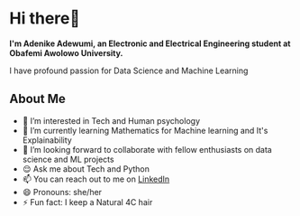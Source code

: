 <h1>Hi there👋</h1>
<p><b>I'm Adenike Adewumi, an Electronic and Electrical Engineering student at Obafemi Awolowo University. 
</b></p>
<p>I have profound passion for Data Science and Machine Learning</p>
<h2>About Me</h2>
<ul>
<li>👀 I’m interested in Tech and Human psychology</li>
<li> 🌱 I’m currently learning Mathematics for Machine learning and It's Explainability</li>
<li> 💞️ I’m looking forward to collaborate with fellow enthusiasts on data science and ML projects</li>
<li> 😌 Ask me about Tech and Python
<li> 📫 You can reach out to me on <a href="https://www.linkedin.com/in/adewumi-adenike-93b62030a?utm_source=share&utm_campaign=share_via&utm_content=profile&utm_medium=android_app">LinkedIn</a>
<li> 😄 Pronouns: she/her
<li> ⚡ Fun fact: I keep a Natural 4C hair
</ul>
<!---
adenikeadewumi/adenikeadewumi is a ✨ special ✨ repository because its `README.md` (this file) appears on your GitHub profile.
You can click the Preview link to take a look at your changes.
--->
